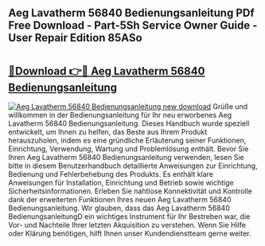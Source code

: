 ## Aeg Lavatherm 56840 Bedienungsanleitung PDf Free Download - Part-5Sh Service Owner Guide - User Repair Edition 85ASo

# <h2><a href="http://df2b83e.blite.top/?on=Aeg+Lavatherm+56840+Bedienungsanleitung">🔗Download 👉🔴 Aeg Lavatherm 56840 Bedienungsanleitung</a></h2>

[![Aeg Lavatherm 56840 Bedienungsanleitung new download](https://i.imgur.com/lujVjoI.png)](http://df2b83e.blite.top/?on=Aeg+Lavatherm+56840+Bedienungsanleitung)
Grüße und willkommen in der Bedienungsanleitung für Ihr neu erworbenes Aeg Lavatherm 56840 Bedienungsanleitung. Dieses Handbuch wurde speziell entwickelt, um Ihnen zu helfen, das Beste aus Ihrem Produkt herauszuholen, indem es eine gründliche Erläuterung seiner Funktionen, Einrichtung, Verwendung, Wartung und Problemlösung enthält. Bevor Sie Ihren Aeg Lavatherm 56840 Bedienungsanleitung verwenden, lesen Sie bitte in diesem Benutzerhandbuch detaillierte Anweisungen zur Einrichtung, Bedienung und Fehlerbehebung des Produkts. Es enthält klare Anweisungen für Installation, Einrichtung und Betrieb sowie wichtige Sicherheitsinformationen. Erleben Sie nahtlose Konnektivität und Kontrolle dank der erweiterten Funktionen Ihres neuen Aeg Lavatherm 56840 Bedienungsanleitung. Wir glauben, dass das Aeg Lavatherm 56840 BedienungsanleitungD ein wichtiges Instrument für Ihr Bestreben war, die Vor- und Nachteile Ihrer letzten Akquisition zu verstehen. Wenn Sie Hilfe oder Klärung benötigen, hilft Ihnen unser Kundendienstteam gerne weiter.

